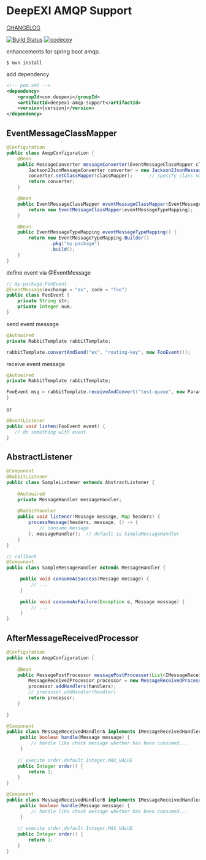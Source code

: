 # DeepEXI AMQP Support

[CHANGELOG](./CHANGELOG.md)

[![Build Status](https://travis-ci.com/deepexi/deepexi-amqp-support.svg?branch=master)](https://travis-ci.com/deepexi/deepexi-amqp-support)
[![codecov](https://codecov.io/gh/deepexi/deepexi-amqp-support/branch/master/graph/badge.svg)](https://codecov.io/gh/deepexi/deepexi-amqp-support)


enhancements for spring boot amqp.

    $ mvn install
    

add dependency

```xml
<!-- pom.xml -->
<dependency>
    <groupId>com.deepexi</groupId>
    <artifactId>deepexi-amqp-support</artifactId>
    <version>{version}</version>
</dependency>
```

## EventMessageClassMapper

```java
@Configuration
public class AmqpConfiguration {
    @Bean
    public MessageConverter messageConverter(EventMessageClassMapper classMapper) {
        Jackson2JsonMessageConverter converter = new Jackson2JsonMessageConverter();
        converter.setClassMapper(classMapper);      // specify class mapper
        return converter;
    }

    @Bean
    public EventMessageClassMapper eventMessageClassMapper(EventMessageTypeMapping eventMessageTypeMapping) {
        return new EventMessageClassMapper(eventMessageTypeMapping);
    }

    @Bean
    public EventMessageTypeMapping eventMessageTypeMapping() {
        return new EventMessageTypeMapping.Builder()
                .pkg("my.package")
                .build();
    }
}
```

define event via @EventMessage

```java
// my.package.FooEvent
@EventMessage(exchange = "ex", code = "foo")
public class FooEvent {
    private String str;
    private Integer num;
}
```

send event message

```java
@Autowired
private RabbitTemplate rabbitTemplate;

rabbitTemplate.convertAndSend("ex", "routing-key", new FooEvent());
```

receive event message

```java
@Autowired
private RabbitTemplate rabbitTemplate;

FooEvent msg = rabbitTemplate.receiveAndConvert("test-queue", new ParameterizedTypeReference<FooEvent>() {
}
```

or

```java
@EventListener
public void listen(FooEvent event) {
   // do something with event
}
```

## AbstractListener
```java
@Component
@RabbitListener
public class SampleListener extends AbstractListener {
    
    @Autowired
    private MessageHandler messageHandler;
    
    @RabbitHandler
    public void listener(Message message, Map headers) {
        processMessage(headers, message, () -> {
            // consume message
        }, messageHandler);  // default is SimpleMessageHandler
    }
}

// callback
@Component
public class SampleMessageHandler extends MessageHandler {

     public void consumeAsSuccess(Message message) {
         // ...
     }
    
     public void consumeAsFailure(Exception e, Message message) {
         // ...
     }
}
```

## AfterMessageReceivedProcessor
```java
@Configuration
public class AmqpConfiguration {
    
    @Bean
    public MessagePostProcessor messagePostProcessor(List<IMessageReceivedHandler> handlers) {
        MessageReceivedProcessor processor = new MessageReceivedProcessor();
        processor.addHandlers(handlers);
        // processor.addHandler(handler)
        return processor;
    }
    
}

@Component
public class MessageReceivedHandlerA implements IMessageReceivedHandler {
     public boolean handle(Message message) {
         // handle like check message whether has been consumed...
     }
    
    // execute order,default Integer.MAX_VALUE
    public Integer order() {
        return 1;
    }
}

@Component
public class MessageReceivedHandlerB implements IMessageReceivedHandler {
     public boolean handle(Message message) {
         // handle like check message whether has been consumed...
     }
    
    // execute order,default Integer.MAX_VALUE
    public Integer order() {
        return 1;
    }
}
```